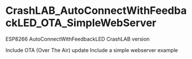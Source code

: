 # CrashLAB_AutoConnectWithFeedbackLED_OTA_SimpleWebServer
ESP8266 AutoConnectWithFeedbackLED CrashLAB version

Include OTA (Over The Air) update
Include a simple webserver example
